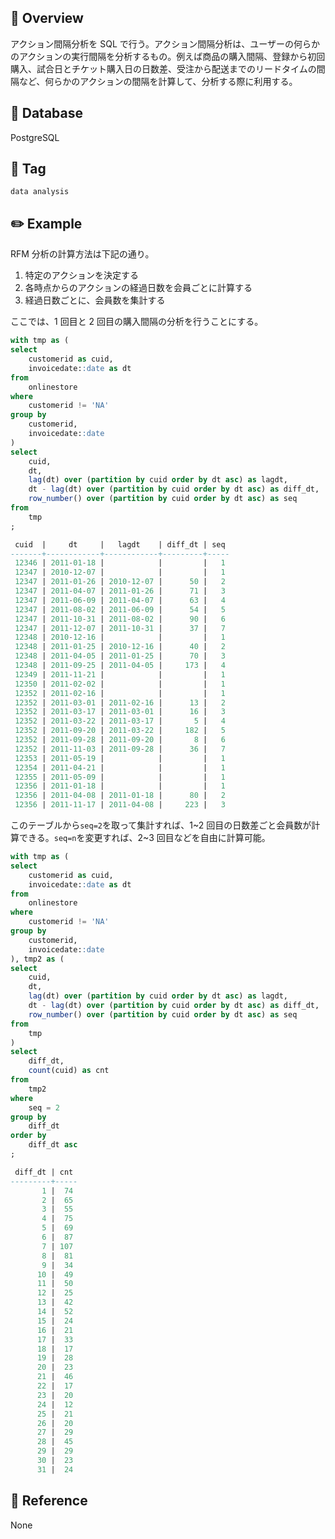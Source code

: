 ## :memo: Overview

アクション間隔分析を SQL で行う。アクション間隔分析は、ユーザーの何らかのアクションの実行間隔を分析するもの。例えば商品の購入間隔、登録から初回購入、試合日とチケット購入日の日数差、受注から配送までのリードタイムの間隔など、何らかのアクションの間隔を計算して、分析する際に利用する。

## :floppy_disk: Database

PostgreSQL

## :bookmark: Tag

`data analysis`

## :pencil2: Example

RFM 分析の計算方法は下記の通り。

1. 特定のアクションを決定する
2. 各時点からのアクションの経過日数を会員ごとに計算する
3. 経過日数ごとに、会員数を集計する

ここでは、1 回目と 2 回目の購入間隔の分析を行うことにする。

```sql
with tmp as (
select
    customerid as cuid,
    invoicedate::date as dt
from
    onlinestore
where
    customerid != 'NA'
group by
    customerid,
    invoicedate::date
)
select
    cuid,
    dt,
    lag(dt) over (partition by cuid order by dt asc) as lagdt,
    dt - lag(dt) over (partition by cuid order by dt asc) as diff_dt,
    row_number() over (partition by cuid order by dt asc) as seq
from
    tmp
;

 cuid  |     dt     |   lagdt    | diff_dt | seq
-------+------------+------------+---------+-----
 12346 | 2011-01-18 |            |         |   1
 12347 | 2010-12-07 |            |         |   1
 12347 | 2011-01-26 | 2010-12-07 |      50 |   2
 12347 | 2011-04-07 | 2011-01-26 |      71 |   3
 12347 | 2011-06-09 | 2011-04-07 |      63 |   4
 12347 | 2011-08-02 | 2011-06-09 |      54 |   5
 12347 | 2011-10-31 | 2011-08-02 |      90 |   6
 12347 | 2011-12-07 | 2011-10-31 |      37 |   7
 12348 | 2010-12-16 |            |         |   1
 12348 | 2011-01-25 | 2010-12-16 |      40 |   2
 12348 | 2011-04-05 | 2011-01-25 |      70 |   3
 12348 | 2011-09-25 | 2011-04-05 |     173 |   4
 12349 | 2011-11-21 |            |         |   1
 12350 | 2011-02-02 |            |         |   1
 12352 | 2011-02-16 |            |         |   1
 12352 | 2011-03-01 | 2011-02-16 |      13 |   2
 12352 | 2011-03-17 | 2011-03-01 |      16 |   3
 12352 | 2011-03-22 | 2011-03-17 |       5 |   4
 12352 | 2011-09-20 | 2011-03-22 |     182 |   5
 12352 | 2011-09-28 | 2011-09-20 |       8 |   6
 12352 | 2011-11-03 | 2011-09-28 |      36 |   7
 12353 | 2011-05-19 |            |         |   1
 12354 | 2011-04-21 |            |         |   1
 12355 | 2011-05-09 |            |         |   1
 12356 | 2011-01-18 |            |         |   1
 12356 | 2011-04-08 | 2011-01-18 |      80 |   2
 12356 | 2011-11-17 | 2011-04-08 |     223 |   3
```

このテーブルから`seq=2`を取って集計すれば、1~2 回目の日数差ごと会員数が計算できる。`seq=n`を変更すれば、2~3 回目などを自由に計算可能。

```sql
with tmp as (
select
    customerid as cuid,
    invoicedate::date as dt
from
    onlinestore
where
    customerid != 'NA'
group by
    customerid,
    invoicedate::date
), tmp2 as (
select
    cuid,
    dt,
    lag(dt) over (partition by cuid order by dt asc) as lagdt,
    dt - lag(dt) over (partition by cuid order by dt asc) as diff_dt,
    row_number() over (partition by cuid order by dt asc) as seq
from
    tmp
)
select
    diff_dt,
    count(cuid) as cnt
from
    tmp2
where
    seq = 2
group by
    diff_dt
order by
    diff_dt asc
;

 diff_dt | cnt
---------+-----
       1 |  74
       2 |  65
       3 |  55
       4 |  75
       5 |  69
       6 |  87
       7 | 107
       8 |  81
       9 |  34
      10 |  49
      11 |  50
      12 |  25
      13 |  42
      14 |  52
      15 |  24
      16 |  21
      17 |  33
      18 |  17
      19 |  28
      20 |  23
      21 |  46
      22 |  17
      23 |  20
      24 |  12
      25 |  21
      26 |  20
      27 |  29
      28 |  45
      29 |  29
      30 |  23
      31 |  24
```

## :closed_book: Reference

None
